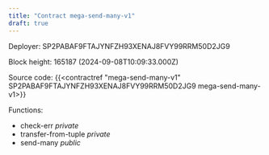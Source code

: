 ```yaml
---
title: "Contract mega-send-many-v1"
draft: true
---
```

Deployer: SP2PABAF9FTAJYNFZH93XENAJ8FVY99RRM50D2JG9


 



Block height: 165187 (2024-09-08T10:09:33.000Z)

Source code: {{<contractref "mega-send-many-v1" SP2PABAF9FTAJYNFZH93XENAJ8FVY99RRM50D2JG9 mega-send-many-v1>}}

Functions:

* check-err _private_
* transfer-from-tuple _private_
* send-many _public_
